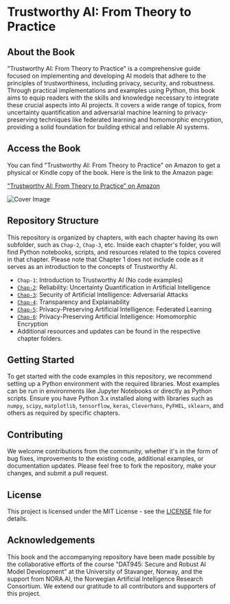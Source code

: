 # Trustworthy AI: From Theory to Practice

## About the Book

"Trustworthy AI: From Theory to Practice" is a comprehensive guide focused on implementing and developing AI models that adhere to the principles of trustworthiness, including privacy, security, and robustness. Through practical implementations and examples using Python, this book aims to equip readers with the skills and knowledge necessary to integrate these crucial aspects into AI projects. It covers a wide range of topics, from uncertainty quantification and adversarial machine learning to privacy-preserving techniques like federated learning and homomorphic encryption, providing a solid foundation for building ethical and reliable AI systems.


## Access the Book

You can find "Trustworthy AI: From Theory to Practice" on Amazon to get a physical or Kindle copy of the book. Here is the link to the Amazon page:

["Trustworthy AI: From Theory to Practice" on Amazon](https://a.co/d/hp2F8GP)




![Cover Image](path/to/book-cover.jpg)

## Repository Structure

This repository is organized by chapters, with each chapter having its own subfolder, such as `Chap-2`, `Chap-3`, etc. Inside each chapter's folder, you will find Python notebooks, scripts, and resources related to the topics covered in that chapter. Please note that Chapter 1 does not include code as it serves as an introduction to the concepts of Trustworthy AI.

- `Chap-1`: Introduction to Trustworthy AI (No code examples)
- [`Chap-2`](Chap-2): Reliability: Uncertainty Quantification in Artificial Intelligence
- [`Chap-3`](Chap-3): Security of Artificial Intelligence: Adversarial Attacks
- [`Chap-4`](Chap-4): Transparency and Explainability
- [`Chap-5`](Chap-5): Privacy-Preserving Artificial Intelligence: Federated Learning
- [`Chap-6`](Chap-6): Privacy-Preserving Artificial Intelligence: Homomorphic Encryption
- Additional resources and updates can be found in the respective chapter folders.

## Getting Started

To get started with the code examples in this repository, we recommend setting up a Python environment with the required libraries. Most examples can be run in environments like Jupyter Notebooks or directly as Python scripts. Ensure you have Python 3.x installed along with libraries such as `numpy`, `scipy`, `matplotlib`, `tensorflow`, `keras`, `Cleverhans`, `PyFHEL`, `sklearn`, and others as required by specific chapters.

## Contributing

We welcome contributions from the community, whether it's in the form of bug fixes, improvements to the existing code, additional examples, or documentation updates. Please feel free to fork the repository, make your changes, and submit a pull request.

## License

This project is licensed under the MIT License - see the [LICENSE](LICENSE) file for details.

## Acknowledgements

This book and the accompanying repository have been made possible by the collaborative efforts of the course "DAT945: Secure and Robust AI Model Development" at the University of Stavanger, Norway, and the support from NORA.AI, the Norwegian Artificial Intelligence Research Consortium. We extend our gratitude to all contributors and supporters of this project.
